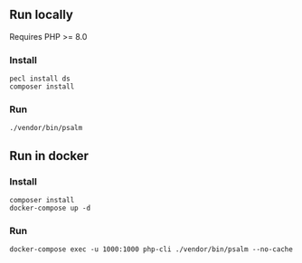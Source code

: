## Run locally
Requires PHP >= 8.0

### Install
```
pecl install ds
composer install
```

### Run
```
./vendor/bin/psalm
```

## Run in docker

### Install

```
composer install
docker-compose up -d
```

### Run
```
docker-compose exec -u 1000:1000 php-cli ./vendor/bin/psalm --no-cache
```
